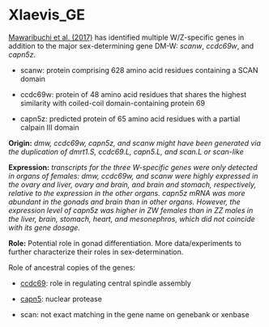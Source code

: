# Xlaevis_GE

[Mawaribuchi et al. (2017)](http://www.sciencedirect.com/science/article/pii/S0012160616301142) has identified multiple W/Z-specific genes in addition to the major sex-determining gene DM-W: *scanw*, *ccdc69w*, and *capn5z*.

- scanw: protein comprising 628 amino acid residues containing a SCAN domain

- ccdc69w: protein of 48 amino acid residues that shares the highest similarity with coiled-coil domain-containing protein 69

- capn5z: predicted protein of 65 amino acid residues with a partial calpain III domain  

**Origin:** *dmw, ccdc69w, capn5z, and scanw might have been generated via the duplication of dmrt1.S, ccdc69.L, capn5.L, and scan.L or scan-like*

**Expression:** *transcripts for the three W-specific genes were only detected in organs of females: dmw, ccdc69w, and scanw were highly expressed in the ovary and liver, ovary and brain, and brain and stomach, respectively, relative to the expression in the other organs. capn5z mRNA was more abundant in the gonads and brain than in other organs. However, the expression level of capn5z was higher in ZW females than in ZZ males in the liver, brain, stomach, heart, and mesonephros, which did not coincide with its gene dosage.*

**Role:** Potential role in gonad differentiation. More data/experiments to further characterize their roles in sex-determination.

Role of ancestral copies of the genes:

- [ccdc69](http://www.tandfonline.com/doi/full/10.4161/cc.9.20.13387): role in regulating central spindle assembly

- [capn5](http://www.jbc.org/content/289/28/19383.full.pdf): nuclear protease

- scan: not exact matching in the gene name on genebank or xenbase

 
